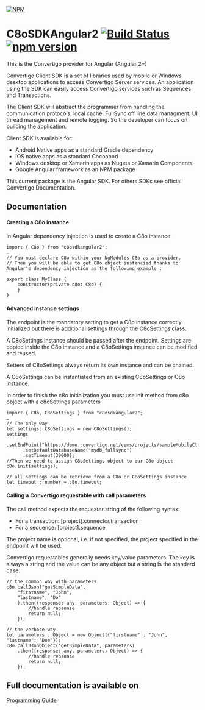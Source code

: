 [![NPM](https://nodei.co/npm/c8osdkangular2.png?downloads=true&downloadRank=true&stars=true)](https://nodei.co/npm/c8osdkangular2/)

# C8oSDKAngular2  [![Build Status](https://travis-ci.org/convertigo/C8oSDKAngular2.svg?branch=master)](https://travis-ci.org/convertigo/C8oSDKAngular2.svg?branch=master) [![npm version](https://img.shields.io/npm/v/c8osdkangular2.svg)](https://www.npmjs.com/package/c8osdkangular2) #

This is the Convertigo provider for Angular (Angular 2+)

Convertigo Client SDK is a set of libraries used by mobile or Windows desktop applications to access Convertigo Server services. An application using the SDK can easily access Convertigo services such as Sequences and Transactions.

The Client SDK will abstract the programmer from handling the communication protocols, local cache, FullSync off line data managment, UI thread management and remote logging. So the developer can focus on building the application.

Client SDK is available for:
* Android Native apps as a standard Gradle dependency
* iOS native apps as a standard Cocoapod
* Windows desktop or Xamarin apps as Nugets or Xamarin Components
* Google Angular framework as an NPM package

This current package is the Angular SDK. For others SDKs see official Convertigo Documentation.

## Documentation ##

#### Creating a C8o instance ####

In Angular dependency injection is used to create a C8o instance

    import { C8o } from "c8osdkangular2";
    …
    // You must declare C8o within your NgModules C8o as a provider.
    // Then you will be able to get C8o object instancied thanks to Angular's dependency injection as the following example :
    
    export class MyClass {
        constructor(private c8o: C8o) {
        }
    }


#### Advanced instance settings ####
 The endpoint is the mandatory setting to get a C8o instance correctly initialized but there is additional settings through the C8oSettings class.

A C8oSettings instance should be passed after the endpoint. Settings are copied inside the C8o instance and a C8oSettings instance can be modified and reused.

Setters of C8oSettings always return its own instance and can be chained.

A C8oSettings can be instantiated from an existing C8oSettings or C8o instance.

In order to finish the c8o initialization you must use init method from c8o object with a c8oSettings parameters

    import { C8o, C8oSettings } from "c8osdkangular2";
    …
    // The only way
    let settings: C8oSettings = new C8oSettings();
    settings
          .setEndPoint("https://demo.convertigo.net/cems/projects/sampleMobileCtfGallery")
          .setDefaultDatabaseName("mydb_fullsync")
          .setTimeout(30000);
    //Then we need to assign C8oSettings object to our C8o object
    c8o.init(settings);
    
    // all settings can be retrieve from a C8o or C8oSettings instance
    let timeout : number = c8o.timeout;

#### Calling a Convertigo requestable with call parameters ####

The call method expects the requester string of the following syntax:
* For a transaction: [project].connector.transaction
* For a sequence: [project].sequence

The project name is optional, i.e. if not specified, the project specified in the endpoint will be used.

Convertigo requestables generally needs key/value parameters. The key is always a string and the value can be any object but a string is the standard case.

    // the common way with parameters
    c8o.callJson("getSimpleData",
        "firstname", "John",
        "lastname", "Do"
        ).then((response: any, parameters: Object) => {
            //handle repsonse
            return null;
        });
    
    // the verbose way
    let parameters : Object = new Object({"firstname" : "John", "lastname": "Doe"});
    c8o.callJsonObject("getSimpleData", parameters)
        .then((response: any, parameters: Object) => {
            //handle repsonse
            return null;
        });


## Full documentation is available on ##

[Programming Guide](https://www.convertigo.com/document/convertigo-client-sdk/programming-guide/)